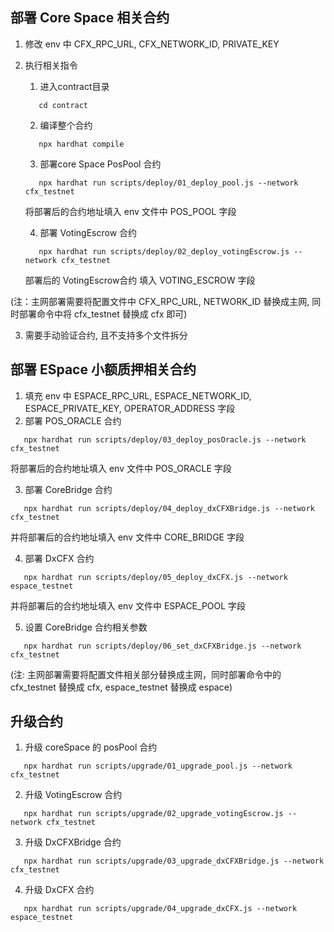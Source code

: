 ## 部署 Core Space 相关合约
1. 修改 env 中 CFX_RPC_URL, CFX_NETWORK_ID, PRIVATE_KEY
2. 执行相关指令
   1. 进入contract目录
   ```shell
      cd contract 
   ```

   2. 编译整个合约
   ```shell
      npx hardhat compile
   ```

   3. 部署core Space PosPool 合约
   ```shell
      npx hardhat run scripts/deploy/01_deploy_pool.js --network cfx_testnet
   ```
   
   将部署后的合约地址填入 env 文件中 POS_POOL 字段

   4. 部署 VotingEscrow 合约
   ```shell
      npx hardhat run scripts/deploy/02_deploy_votingEscrow.js --network cfx_testnet
   ```   
  
   部署后的 VotingEscrow合约 填入 VOTING_ESCROW 字段

(注：主网部署需要将配置文件中 CFX_RPC_URL, NETWORK_ID 替换成主网, 同时部署命令中将 cfx_testnet 替换成 cfx 即可)

3. 需要手动验证合约, 且不支持多个文件拆分

## 部署 ESpace 小额质押相关合约
1. 填充 env 中 ESPACE_RPC_URL, ESPACE_NETWORK_ID, ESPACE_PRIVATE_KEY, OPERATOR_ADDRESS 字段 
2. 部署 POS_ORACLE 合约
```shell
   npx hardhat run scripts/deploy/03_deploy_posOracle.js --network cfx_testnet
```
将部署后的合约地址填入 env 文件中 POS_ORACLE 字段

3. 部署 CoreBridge 合约
```shell
   npx hardhat run scripts/deploy/04_deploy_dxCFXBridge.js --network cfx_testnet
```
并将部署后的合约地址填入 env 文件中 CORE_BRIDGE 字段 

4. 部署 DxCFX 合约
```shell
   npx hardhat run scripts/deploy/05_deploy_dxCFX.js --network espace_testnet
```
并将部署后的合约地址填入 env 文件中 ESPACE_POOL 字段

5. 设置 CoreBridge 合约相关参数
```shell
   npx hardhat run scripts/deploy/06_set_dxCFXBridge.js --network cfx_testnet
```

(注: 主网部署需要将配置文件相关部分替换成主网，同时部署命令中的cfx_testnet 替换成 cfx, espace_testnet 替换成 espace)


## 升级合约
1. 升级 coreSpace 的 posPool 合约
```shell
   npx hardhat run scripts/upgrade/01_upgrade_pool.js --network cfx_testnet
```

2. 升级 VotingEscrow 合约
```shell
   npx hardhat run scripts/upgrade/02_upgrade_votingEscrow.js --network cfx_testnet
```

3. 升级 DxCFXBridge 合约
```shell
   npx hardhat run scripts/upgrade/03_upgrade_dxCFXBridge.js --network cfx_testnet
```

4. 升级 DxCFX 合约
```shell
   npx hardhat run scripts/upgrade/04_upgrade_dxCFX.js --network espace_testnet
```